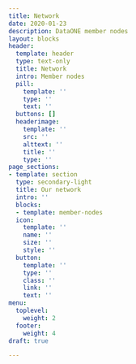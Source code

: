 ```yaml
---
title: Network
date: 2020-01-23
description: DataONE member nodes
layout: blocks
header:
  template: header
  type: text-only
  title: Network
  intro: Member nodes
  pill:
    template: ''
    type: ''
    text: ''
  buttons: []
  headerimage:
    template: ''
    src: ''
    alttext: ''
    title: ''
    type: ''
page_sections:
- template: section
  type: secondary-light
  title: Our network
  intro: ''
  blocks:
  - template: member-nodes
  icon:
    template: ''
    name: ''
    size: ''
    style: ''
  button:
    template: ''
    type: ''
    class: ''
    link: ''
    text: ''
menu:
  toplevel:
    weight: 2
  footer:
    weight: 4
draft: true

---
```

